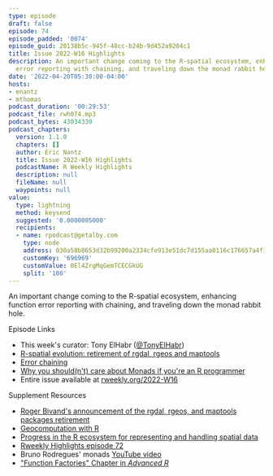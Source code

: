 ```yaml
---
type: episode
draft: false
episode: 74
episode_padded: '0074'
episode_guid: 20138b5c-945f-48cc-b24b-9d452a9204c1
title: Issue 2022-W16 Highlights
description: An important change coming to the R-spatial ecosystem, enhancing function
  error reporting with chaining, and traveling down the monad rabbit hole.
date: '2022-04-20T05:30:00-04:00'
hosts:
- enantz
- mthomas
podcast_duration: '00:29:53'
podcast_file: rwh074.mp3
podcast_bytes: 43034330
podcast_chapters:
  version: 1.1.0
  chapters: []
  author: Eric Nantz
  title: Issue 2022-W16 Highlights
  podcastName: R Weekly Highlights
  description: null
  fileName: null
  waypoints: null
value:
  type: lightning
  method: keysend
  suggested: '0.0000005000'
  recipients:
  - name: rpodcast@getalby.com
    type: node
    address: 030a58b8653d32b99200a2334cfe913e51dc7d155aa0116c176657a4f1722677a3
    customKey: '696969'
    customValue: 0El4ZrgMqGemTCECGkUG
    split: '100'
---
```

An important change coming to the R-spatial ecosystem, enhancing function error reporting with chaining, and traveling down the monad rabbit hole.

Episode Links

-   This week's curator: Tony ElHabr (<a href="https://twitter.com/TonyElHabr" rel="nofollow">@TonyElHabr</a>)
-   <a href="https://r-spatial.org//r/2022/04/12/evolution.html" rel="nofollow">R-spatial evolution: retirement of rgdal, rgeos and maptools</a>
-   <a href="https://thisisnic.github.io/2022/04/09/error-chaining/" rel="nofollow">Error chaining</a>
-   <a href="https://www.brodrigues.co/blog/2022-04-11-monads/" rel="nofollow">Why you should(n't) care about Monads if you're an R programmer</a>
-   Entire issue available at <a href="https://rweekly.org/2022-W16.html" rel="nofollow">rweekly.org/2022-W16</a>

Supplement Resources

-   <a href="https://stat.ethz.ch/pipermail/r-sig-geo/2021-September/028760.html" rel="nofollow">Roger Bivand's announcement of the rgdal, rgeos, and maptools packages retirement</a>
-   <a href="https://geocompr.robinlovelace.net" rel="nofollow">Geocomputation with R</a>
-   <a href="https://link.springer.com/article/10.1007/s10109-020-00336-0" rel="nofollow">Progress in the R ecosystem for representing and handling spatial data</a>
-   <a href="https://rweekly.fireside.fm/72" rel="nofollow">Rweekly Highlights episode 72</a>
-   Bruno Rodregues' monads <a href="https://www.youtube.com/watch?v=Hlypj6-n51c" rel="nofollow">YouTube video</a>
-   <a href="https://adv-r.hadley.nz/function-factories.html" rel="nofollow">"Function Factories" Chapter in <em>Advanced R</em></a>
